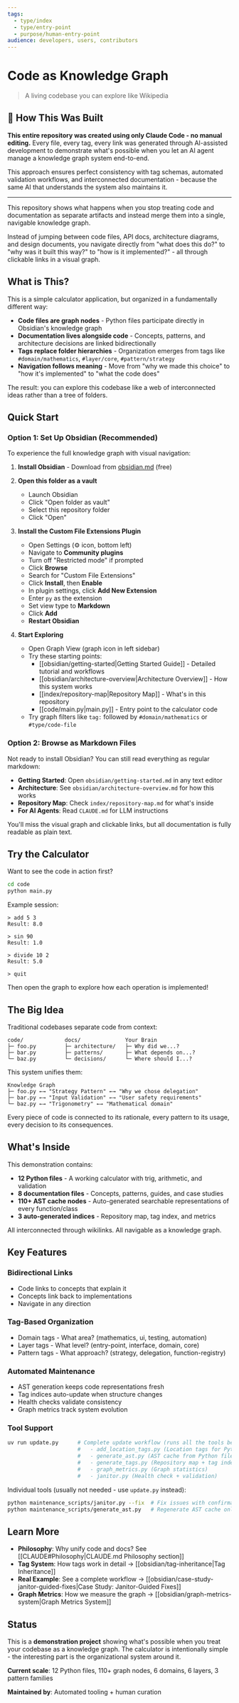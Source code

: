 ```yaml
---
tags:
  - type/index
  - type/entry-point
  - purpose/human-entry-point
audience: developers, users, contributors
---
```


# Code as Knowledge Graph

> A living codebase you can explore like Wikipedia

## 🤖 How This Was Built

**This entire repository was created using only Claude Code - no manual editing.** Every file, every tag, every link was generated through AI-assisted development to demonstrate what's possible when you let an AI agent manage a knowledge graph system end-to-end.

This approach ensures perfect consistency with tag schemas, automated validation workflows, and interconnected documentation - because the same AI that understands the system also maintains it.

---

This repository shows what happens when you stop treating code and documentation as separate artifacts and instead merge them into a single, navigable knowledge graph.

Instead of jumping between code files, API docs, architecture diagrams, and design documents, you navigate directly from "what does this do?" to "why was it built this way?" to "how is it implemented?" - all through clickable links in a visual graph.

## What is This?

This is a simple calculator application, but organized in a fundamentally different way:

- **Code files are graph nodes** - Python files participate directly in Obsidian's knowledge graph
- **Documentation lives alongside code** - Concepts, patterns, and architecture decisions are linked bidirectionally
- **Tags replace folder hierarchies** - Organization emerges from tags like `#domain/mathematics`, `#layer/core`, `#pattern/strategy`
- **Navigation follows meaning** - Move from "why we made this choice" to "how it's implemented" to "what the code does"

The result: you can explore this codebase like a web of interconnected ideas rather than a tree of folders.

## Quick Start

### Option 1: Set Up Obsidian (Recommended)

To experience the full knowledge graph with visual navigation:

1. **Install Obsidian** - Download from [obsidian.md](https://obsidian.md/) (free)

2. **Open this folder as a vault**
   - Launch Obsidian
   - Click "Open folder as vault"
   - Select this repository folder
   - Click "Open"

3. **Install the Custom File Extensions Plugin**
   - Open Settings (⚙️ icon, bottom left)
   - Navigate to **Community plugins**
   - Turn off "Restricted mode" if prompted
   - Click **Browse**
   - Search for "Custom File Extensions"
   - Click **Install**, then **Enable**
   - In plugin settings, click **Add New Extension**
   - Enter `py` as the extension
   - Set view type to **Markdown**
   - Click **Add**
   - **Restart Obsidian**

4. **Start Exploring**
   - Open Graph View (graph icon in left sidebar)
   - Try these starting points:
     - [[obsidian/getting-started|Getting Started Guide]] - Detailed tutorial and workflows
     - [[obsidian/architecture-overview|Architecture Overview]] - How this system works
     - [[index/repository-map|Repository Map]] - What's in this repository
     - [[code/main.py|main.py]] - Entry point to the calculator code
   - Try graph filters like `tag:` followed by `#domain/mathematics` or `#type/code-file`

### Option 2: Browse as Markdown Files

Not ready to install Obsidian? You can still read everything as regular markdown:

- **Getting Started**: Open `obsidian/getting-started.md` in any text editor
- **Architecture**: See `obsidian/architecture-overview.md` for how this works
- **Repository Map**: Check `index/repository-map.md` for what's inside
- **For AI Agents**: Read `CLAUDE.md` for LLM instructions

You'll miss the visual graph and clickable links, but all documentation is fully readable as plain text.

## Try the Calculator

Want to see the code in action first?

```bash
cd code
python main.py
```

Example session:

```text
> add 5 3
Result: 8.0

> sin 90
Result: 1.0

> divide 10 2
Result: 5.0

> quit
```

Then open the graph to explore how each operation is implemented!

## The Big Idea

Traditional codebases separate code from context:

```text
code/             docs/              Your Brain
├─ foo.py         ├─ architecture/   ├─ Why did we...?
├─ bar.py         ├─ patterns/       ├─ What depends on...?
└─ baz.py         └─ decisions/      └─ Where should I...?
```

This system unifies them:

```text
Knowledge Graph
├─ foo.py ←→ "Strategy Pattern" ←→ "Why we chose delegation"
├─ bar.py ←→ "Input Validation" ←→ "User safety requirements"
└─ baz.py ←→ "Trigonometry" ←→ "Mathematical domain"
```

Every piece of code is connected to its rationale, every pattern to its usage, every decision to its consequences.

## What's Inside

This demonstration contains:

- **12 Python files** - A working calculator with trig, arithmetic, and validation
- **8 documentation files** - Concepts, patterns, guides, and case studies
- **110+ AST cache nodes** - Auto-generated searchable representations of every function/class
- **3 auto-generated indices** - Repository map, tag index, and metrics

All interconnected through wikilinks. All navigable as a knowledge graph.

## Key Features

### Bidirectional Links

- Code links to concepts that explain it
- Concepts link back to implementations
- Navigate in any direction

### Tag-Based Organization

- Domain tags - What area? (mathematics, ui, testing, automation)
- Layer tags - What level? (entry-point, interface, domain, core)
- Pattern tags - What approach? (strategy, delegation, function-registry)

### Automated Maintenance

- AST generation keeps code representations fresh
- Tag indices auto-update when structure changes
- Health checks validate consistency
- Graph metrics track system evolution

### Tool Support

```bash
uv run update.py      # Complete update workflow (runs all the tools below):
                      #   - add_location_tags.py (Location tags for Python files)
                      #   - generate_ast.py (AST cache from Python files)
                      #   - generate_tags.py (Repository map + tag index)
                      #   - graph_metrics.py (Graph statistics)
                      #   - janitor.py (Health check + validation)
```

Individual tools (usually not needed - use `update.py` instead):

```bash
python maintenance_scripts/janitor.py --fix  # Fix issues with confirmation prompts
python maintenance_scripts/generate_ast.py   # Regenerate AST cache only
```

## Learn More

- **Philosophy**: Why unify code and docs? See [[CLAUDE#Philosophy|CLAUDE.md Philosophy section]]
- **Tag System**: How tags work in detail → [[obsidian/tag-inheritance|Tag Inheritance]]
- **Real Example**: See a complete workflow → [[obsidian/case-study-janitor-guided-fixes|Case Study: Janitor-Guided Fixes]]
- **Graph Metrics**: How we measure the graph → [[obsidian/graph-metrics-system|Graph Metrics System]]

## Status

This is a **demonstration project** showing what's possible when you treat your codebase as a knowledge graph. The calculator is intentionally simple - the interesting part is the organizational system around it.

**Current scale**: 12 Python files, 110+ graph nodes, 6 domains, 6 layers, 3 pattern families

**Maintained by**: Automated tooling + human curation
